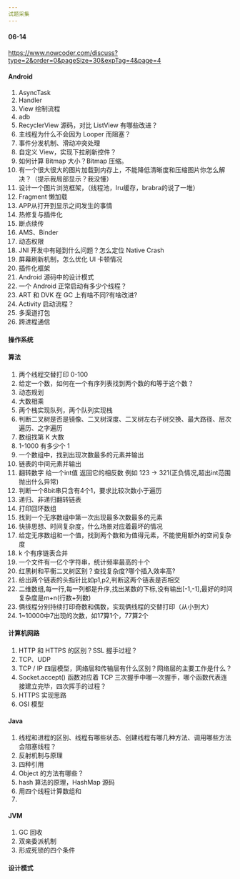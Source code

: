 ```yaml
---
试题采集
---
```


#### 06-14

https://www.nowcoder.com/discuss?type=2&order=0&pageSize=30&expTag=4&page=4

#### Android

1. AsyncTask
2. Handler
3. View 绘制流程
4. adb
5. RecyclerView 源码，对比 ListView 有哪些改进？
6. 主线程为什么不会因为 Looper 而阻塞？
7. 事件分发机制、滑动冲突处理
8. 自定义 View，实现下拉刷新控件？
9. 如何计算 Bitmap 大小？Bitmap 压缩。
10. 有一个很大很大的图片加载到内存上，不能降低清晰度和压缩图片你怎么解决？（提示我局部显示？我没懂）
11. 设计一个图片浏览框架，（线程池，lru缓存，brabra的说了一堆）
12. Fragment 懒加载
13. APP从打开到显示之间发生的事情
14. 热修复与插件化
15. 断点续传
16. AMS、Binder
17. 动态权限
18. JNI 开发中有碰到什么问题？怎么定位 Native Crash
19. 屏幕刷新机制，怎么优化 UI 卡顿情况
20. 插件化框架
21. Android 源码中的设计模式
22. 一个 Android 正常启动有多少个线程？
23. ART 和 DVK 在 GC 上有啥不同?有啥改进?
24. Activity 启动流程？
25. 多渠道打包
26. 跨进程通信

#### 操作系统



#### 算法

1. 两个线程交替打印 0-100
2. 给定一个数，如何在一个有序列表找到两个数的和等于这个数？
3. 动态规划
4. 大数相乘
5. 两个栈实现队列，两个队列实现栈
6. 判断二叉树是否是镜像、二叉树深度、二叉树左右子树交换、最大路径、层次遍历、之字遍历
7. 数组找第 K 大数
8. 1-1000 有多少个 1
9. 一个数组中，找到出现次数最多的元素并输出
10. 链表的中间元素并输出
11. 翻转数字 给一个int值 返回它的相反数 例如 123 -> 321(正负情况,超出int范围抛出什么异常)
12. 判断一个8bit串只含有4个1，要求比较次数小于遍历
13. 递归、非递归翻转链表
14. 打印回环数组
15. 找到一个无序数组中第一次出现最多次数最多的元素
16. 快排思想、时间复杂度，什么场景对应着最坏的情况
17. 给定无序数组和一个值，找到两个数和为值得元素，不能使用额外的空间复杂度
18. k 个有序链表合并
19. 一个文件有一亿个字符串，统计频率最高的十个
20. 红黑树和平衡二叉树区别？查找复杂度?哪个插入效率高?
21. 给出两个链表的头指针比如p1,p2,判断这两个链表是否相交
22. 二维数组,每一行,每一列都是升序,找出某数的下标,没有输出[-1,-1],最好的时间复杂度是m+n(行数+列数)
23. 俩线程分别持续打印奇数和偶数，实现俩线程的交替打印（从小到大）
24. 1~10000中7出现的次数，如17算1个，77算2个

#### 计算机网路

1. HTTP 和 HTTPS 的区别？SSL 握手过程？
2. TCP、UDP
3. TCP / IP 四层模型，网络层和传输层有什么区别？网络层的主要工作是什么？
4. Socket.accept() 函数对应着 TCP 三次握手中哪一次握手，哪个函数代表连接建立完毕，四次挥手的过程？
5. HTTPS 实现思路
6. OSI 模型

#### Java

1. 线程和进程的区别、线程有哪些状态、创建线程有哪几种方法、调用哪些方法会阻塞线程？
2. 反射机制与原理
3. 四种引用
4. Object 的方法有哪些？
5. hash 算法的原理，HashMap 源码
6. 用四个线程计算数组和
7. 

#### JVM

1. GC 回收
2. 双亲委派机制
3. 形成死锁的四个条件

#### 设计模式


